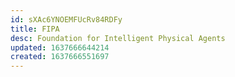 ```yaml
---
id: sXAc6YNOEMFUcRv84RDFy
title: FIPA
desc: Foundation for Intelligent Physical Agents
updated: 1637666644214
created: 1637666551697
---
```



